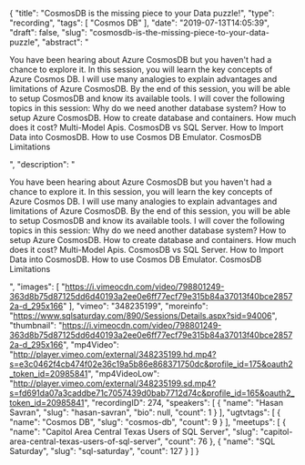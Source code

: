 {
  "title": "CosmosDB is the missing piece to your Data puzzle!",
  "type": "recording",
  "tags": [
    "Cosmos DB"
  ],
  "date": "2019-07-13T14:05:39",
  "draft": false,
  "slug": "cosmosdb-is-the-missing-piece-to-your-data-puzzle",
  "abstract": "<p>You have been hearing about Azure CosmosDB but you haven't had a chance to explore it. In this session, you will learn the key concepts of Azure Cosmos DB. I will use many analogies to explain advantages and limitations of Azure CosmosDB. By the end of this session, you will be able to setup CosmosDB and know its available tools. I will cover the following topics in this session: Why do we need another database system? How to setup Azure CosmosDB. How to create database and containers. How much does it cost? Multi-Model Apis. CosmosDB vs SQL Server. How to Import Data into CosmosDB. How to use Cosmos DB Emulator. CosmosDB Limitations</p>",
  "description": "<p>You have been hearing about Azure CosmosDB but you haven't had a chance to explore it. In this session, you will learn the key concepts of Azure Cosmos DB. I will use many analogies to explain advantages and limitations of Azure CosmosDB. By the end of this session, you will be able to setup CosmosDB and know its available tools. I will cover the following topics in this session: Why do we need another database system? How to setup Azure CosmosDB. How to create database and containers. How much does it cost? Multi-Model Apis. CosmosDB vs SQL Server. How to Import Data into CosmosDB. How to use Cosmos DB Emulator. CosmosDB Limitations</p>",
  "images": [
    "https://i.vimeocdn.com/video/798801249-363d8b75d87125dd6d40193a2ee0e6ff77ecf79e315b84a37013f40bce28572a-d_295x166"
  ],
  "vimeo": "348235199",
  "moreinfo": "https://www.sqlsaturday.com/890/Sessions/Details.aspx?sid=94006",
  "thumbnail": "https://i.vimeocdn.com/video/798801249-363d8b75d87125dd6d40193a2ee0e6ff77ecf79e315b84a37013f40bce28572a-d_295x166",
  "mp4Video": "http://player.vimeo.com/external/348235199.hd.mp4?s=e3c0462f4cb474f02e36c19a5b86e868371750dc&profile_id=175&oauth2_token_id=20985841",
  "mp4VideoLow": "http://player.vimeo.com/external/348235199.sd.mp4?s=fd691da07a3caddbe71c7057439d0bab7712d74c&profile_id=165&oauth2_token_id=20985841",
  "recordingID": 274,
  "speakers": [
    {
      "name": "Hasan Savran",
      "slug": "hasan-savran",
      "bio": null,
      "count": 1
    }
  ],
  "ugtvtags": [
    {
      "name": "Cosmos DB",
      "slug": "cosmos-db",
      "count": 9
    }
  ],
  "meetups": [
    {
      "name": "Capitol Area Central Texas Users of SQL Server",
      "slug": "capitol-area-central-texas-users-of-sql-server",
      "count": 76
    },
    {
      "name": "SQL Saturday",
      "slug": "sql-saturday",
      "count": 127
    }
  ]
}